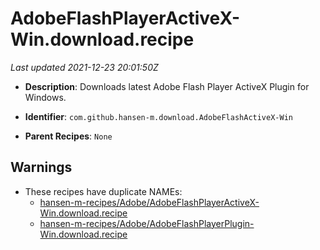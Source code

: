 # AdobeFlashPlayerActiveX-Win.download.recipe

_Last updated 2021-12-23 20:01:50Z_

- **Description**: Downloads latest Adobe Flash Player ActiveX Plugin for Windows.

- **Identifier**: `com.github.hansen-m.download.AdobeFlashActiveX-Win`

- **Parent Recipes**: `None`


## Warnings

- These recipes have duplicate NAMEs:
    - [hansen-m-recipes/Adobe/AdobeFlashPlayerActiveX-Win.download.recipe](/autopkg-dupe-tracker/hansen-m-recipes/Adobe/AdobeFlashPlayerActiveX-Win.download.recipe)
    - [hansen-m-recipes/Adobe/AdobeFlashPlayerPlugin-Win.download.recipe](/autopkg-dupe-tracker/hansen-m-recipes/Adobe/AdobeFlashPlayerPlugin-Win.download.recipe)